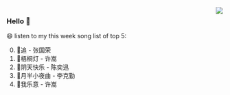 <img align="right"  src="https://github-readme-stats.vercel.app/api/top-langs/?username=sohyunQVQ" />

### Hello 👋

😄 listen to my this week song list of top 5:

0. 🌈追 - 张国荣
1. 🌈梧桐灯 - 许嵩
2. 🌈阴天快乐 - 陈奕迅
3. 🌈月半小夜曲 - 李克勤
4. 🌈我乐意 - 许嵩

